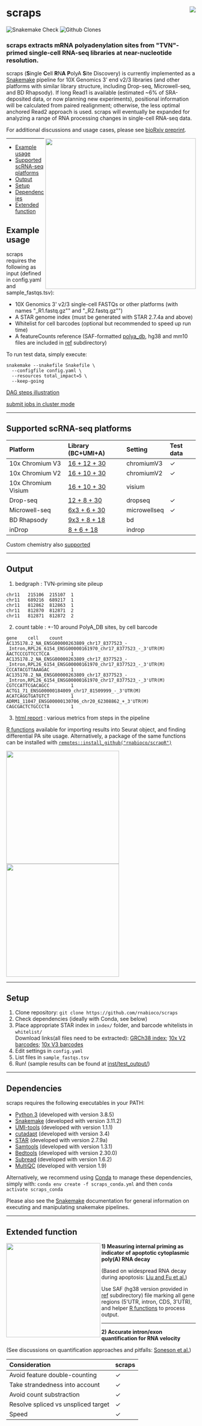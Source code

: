 # scraps <img src="man/figures/logo.png" align="right">

<!-- badges: start -->
![Snakemake Check](https://github.com/rnabioco/scraps/actions/workflows/snakemake_run.yml/badge.svg)
![Github Clones](https://img.shields.io/badge/dynamic/json.svg?label=Downloads&url=https://raw.githubusercontent.com/raysinensis/clone_counts_public/main/scraps.json&query=downloads&colorB=brightgreen)
<!-- badges: end -->

### scraps extracts mRNA polyadenylation sites from "TVN"-primed single-cell RNA-seq libraries at near-nucleotide resolution.

scraps (**S**ingle **C**ell **R**N**A** **P**olyA **S**ite Discovery) is currently implemented as a <a href="https://snakemake.readthedocs.io/en/stable/">Snakemake</a> pipeline for 
10X Genomics 3' end v2/3 libraries (and other platforms with similar library structure, including Drop-seq, 
Microwell-seq, and BD Rhapsody). If long Read1 is available (estimated ~6% of SRA-deposited data, or now planning new experiments), positional information will be calculated from paired realignment; otherwise, the less optimal anchored Read2 approach is used. scraps will eventually be expanded for analyzing a range of RNA processing 
changes in single-cell RNA-seq data.

For additional discussions and usage cases, please see [bioRxiv preprint](https://www.biorxiv.org/content/10.1101/2022.08.22.504859v1).

<img src="inst/flow.png" width="400" align="right">

---
-   [Example usage](#example-usage)
-   [Supported scRNA-seq platforms](#supported-scrna-seq-platforms)
-   [Output](#output)
-   [Setup](#setup)
-   [Dependencies](#dependencies)
-   [Extended function](#bonus-function)
    
## Example usage

scraps requires the following as input (defined in config.yaml and sample_fastqs.tsv):

  - 10X Genomics 3' v2/3 single-cell FASTQs or other platforms (with names "_R1.fastq.gz"" and "_R2.fastq.gz"")
  - A STAR genome index (must be generated with STAR 2.7.4a and above)
  - Whitelist for cell barcodes (optional but recommended to speed up run time)
  - A featureCounts reference (SAF-formatted <a href="http://exon.umdnj.edu/polya_db/">polya_db</a>, hg38 and mm10 files are included in [ref](https://github.com/rnabioco/scraps/tree/master/ref) subdirectory)

To run test data, simply execute:
```
snakemake --snakefile Snakefile \
  --configfile config.yaml \
  --resources total_impact=5 \
  --keep-going
```
[DAG steps illustration](https://raw.githack.com/rnabioco/scraps/master/inst/dag.pdf)

[submit jobs in cluster mode](https://snakemake.readthedocs.io/en/stable/executing/cluster.html)

---

## Supported scRNA-seq platforms
| Platform | Library (BC+UMI+A) | Setting | Test data |
| :--------|:------------| :------------| :---------|
| 10x Chromium V3 | [16 + 12 + 30](https://teichlab.github.io/scg_lib_structs/methods_html/10xChromium3.html) | chromiumV3 | ✓ |
| 10x Chromium V2 | [16 + 10 + 30](https://teichlab.github.io/scg_lib_structs/methods_html/10xChromium3.html) | chromiumV2 | ✓ |
| 10x Chromium Visium | [16 + 10 + 30](https://teichlab.github.io/scg_lib_structs/methods_html/10xChromium3.html) | visium | |
| Drop-seq | [12 + 8 + 30](https://teichlab.github.io/scg_lib_structs/methods_html/Drop-seq.html) | dropseq | ✓ |
| Microwell-seq | [6x3 + 6 + 30](https://teichlab.github.io/scg_lib_structs/methods_html/Microwell-seq.html) | microwellseq | ✓ |
| BD Rhapsody | [9x3 + 8 + 18](https://teichlab.github.io/scg_lib_structs/methods_html/BD_Rhapsody.html) | bd | |
| inDrop | [8 + 6 + 18](https://teichlab.github.io/scg_lib_structs/methods_html/inDrop.html) | indrop | |

Custom chemistry also [supported](https://github.com/rnabioco/scraps/tree/master/chemistry.json)

---

## Output
1. bedgraph : TVN-priming site pileup
```
chr11   215106  215107  1
chr11   689216  689217  1
chr11   812862  812863  1
chr11   812870  812871  2
chr11   812871  812872  2
```
2. count table : +-10 around PolyA_DB sites, by cell barcode
```
gene    cell    count
AC135178.2_NA_ENSG00000263809_chr17_8377523_-_Intron,RPL26_6154_ENSG00000161970_chr17_8377523_-_3'UTR(M)        AACTCCCGTTCCTCCA        1
AC135178.2_NA_ENSG00000263809_chr17_8377523_-_Intron,RPL26_6154_ENSG00000161970_chr17_8377523_-_3'UTR(M)        CCCATACGTTAAAGAC        1
AC135178.2_NA_ENSG00000263809_chr17_8377523_-_Intron,RPL26_6154_ENSG00000161970_chr17_8377523_-_3'UTR(M)        CGTCCATTCGACAGCC        1
ACTG1_71_ENSG00000184009_chr17_81509999_-_3'UTR(M)      ACATCAGGTGATGTCT        1
ADRM1_11047_ENSG00000130706_chr20_62308862_+_3'UTR(M)   CAGCGACTCTGCCCTA        1
```
3. [html report](https://raw.githack.com/rnabioco/scraps/master/inst/test_output/report/multiqc_report.html) : various metrics from steps in the pipeline

[R functions](https://github.com/rnabioco/scraps/tree/master/inst/scripts/R) available for importing results into Seurat object, and finding differential PA site usage. Alternatively, a package of the same functions can be installed with [`remotes::install_github("rnabioco/scrapR")`](https://github.com/rnabioco/scrapR)

<p float="left">
  <img src="man/figures/example.png" height="300"/>
  <img src="man/figures/pa_setx.png" height="300"/>
</p>

___

## Setup
1. Clone repository:
`
git clone https://github.com/rnabioco/scraps
`
2. Check dependencies (ideally with Conda, see below)
3. Place appropriate STAR index in `index/` folder, and barcode whitelists in `whitelist/` <br>Download links(all files need to be extracted): [GRCh38 index](https://scrapsaccessory.s3.us-west-2.amazonaws.com/GRCh38_cr2020A_star.tar.gz); [10x V2 barcodes](https://scrapsaccessory.s3.us-west-2.amazonaws.com/737K-august-2016.txt.gz); [10x V3 barcodes](https://scrapsaccessory.s3.us-west-2.amazonaws.com/3M-february-2018.txt.gz)
4. Edit settings in `config.yaml`
5. List files in `sample_fastqs.tsv`
6. Run!
(sample results can be found at [inst/test_output/](inst/test_output/))

___

## Dependencies

scraps requires the following executables in your PATH:

  - <a href="https://www.python.org">Python 3</a> (developed with version 3.8.5)
  - <a href="https://bitbucket.org/snakemake/snakemake/src/master">Snakemake</a> (developed with version 3.11.2)
  - <a href="https://github.com/CGATOxford/UMI-tools">UMI-tools</a> (developed with version 1.1.1)
  - <a href="https://cutadapt.readthedocs.io">cutadapt</a> (developed with version 3.4)
  - <a href="https://github.com/alexdobin/STAR">STAR</a> (developed with version 2.7.9a)
  - <a href="https://www.htslib.org">Samtools</a> (developed with version 1.3.1)
  - <a href="https://bedtools.readthedocs.io/en/latest">Bedtools</a> (developed with version 2.30.0)
  - <a href="http://subread.sourceforge.net">Subread</a> (developed with version 1.6.2)
  - <a href="https://multiqc.info">MultiQC</a> (developed with version 1.9)
  
Alternatively, we recommend using [Conda](https://docs.conda.io/en/latest/) to manage these dependencies, simply with:
`conda env create -f scraps_conda.yml` and then `conda activate scraps_conda`

Please also see the <a href="https://snakemake.readthedocs.io/en/stable/">Snakemake</a> documentation
for general information on executing and manipulating snakemake pipelines.

---

## Extended function

<img src="inst/apop.png" height="250" align="left">

**1) Measuring internal priming as indicator of apoptotic cytoplasmic poly(A) RNA decay**

(Based on widespread RNA decay during apoptosis: [Liu and Fu et al.](https://www.sciencedirect.com/science/article/pii/S0092867418305105))

Use SAF (hg38 version provided in [ref](https://github.com/rnabioco/scraps/tree/master/ref) subdirectory) file marking all gene regions (5'UTR, intron, CDS, 3'UTR), and helper
[R functions](https://github.com/rnabioco/scraps/tree/master/inst/scripts/R/scraps_priming_region.R) to process output.

---

**2) Accurate intron/exon quantification for RNA velocity**

(See discussions on quantification approaches and pitfalls: [Soneson et al.](https://journals.plos.org/ploscompbiol/article?id=10.1371/journal.pcbi.1008585))

| Consideration | scraps |
|:--------|:------------|
| Avoid feature double-counting | ✓ |
| Take strandedness into account | ✓ |
| Avoid count substraction | ✓ |
| Resolve spliced vs unspliced target | ✓ |
| Speed | ✓ |
